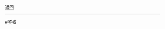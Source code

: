 <p>
<a href="#" onclick="refreshSpringContent('aop')">返回</a>&emsp;&emsp;&emsp;
</p>

---
#鉴权     


